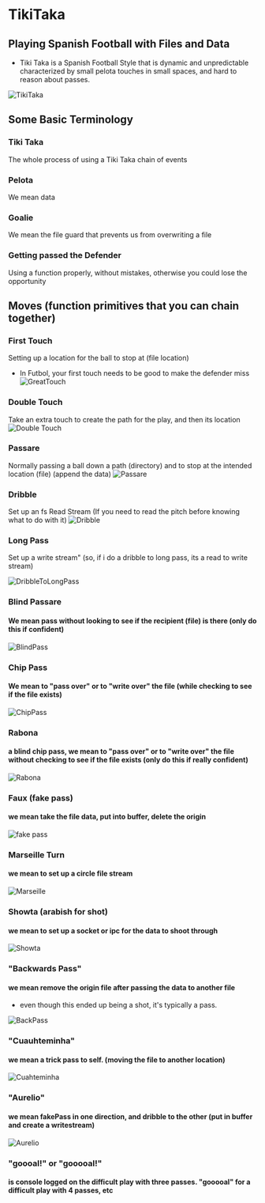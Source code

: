 # TikiTaka
## Playing Spanish Football with Files and Data
- Tiki Taka is a Spanish Football Style that is dynamic and unpredictable
characterized by small pelota touches in small spaces, and hard to reason about
passes.

![TikiTaka](https://media.balls.ie/uploads/2013/09/barcatikitaka.gif)

## Some Basic Terminology

### Tiki Taka
The whole process of using a Tiki Taka chain of events

### Pelota 
We mean data

### Goalie 
We mean the file guard that prevents us from overwriting a file

### Getting passed the Defender
Using a function properly, without mistakes, otherwise you could lose the opportunity

## Moves (function primitives that you can chain together)

### First Touch 
Setting up a location for the ball to stop at (file location)
- In Futbol, your first touch needs to be good to make the defender miss
![GreatTouch](http://www.whoateallthepies.tv/wp-content/uploads/2012/06/1339961258914.gif)

### Double Touch 
Take an extra touch to create the path for the play, and then its location
![Double Touch](http://25.media.tumblr.com/049d3b7524f8066b328af64d06bb0bfe/tumblr_mp1qinImn11rdvztso1_500.gif)

### Passare 
Normally passing a ball down a path (directory) and to stop at the intended location (file) (append the data)
![Passare](https://thumbs.gfycat.com/DearestDismalAustraliankelpie-size_restricted.gif)

### Dribble
Set up an fs Read Stream (If you need to read the pitch before knowing what to do with it)
![Dribble](https://i.pinimg.com/originals/60/d9/9e/60d99e9935ea39dd1f84e9e6e58744c6.gif)

### Long Pass 
Set up a write stream" (so, if i do a dribble to long pass, its a read to write stream)

![DribbleToLongPass](http://www.whoateallthepies.tv/wp-content/uploads/2013/08/isco-pass.gif)


### Blind Passare
#### We mean pass without looking to see if the recipient (file) is there (only do this if confident)
![BlindPass](https://c.tenor.com/Is08MWvpkigAAAAC/fifa-soccer.gif)


### Chip Pass 
#### We mean to "pass over" or to "write over" the file (while checking to see if the file exists)
![ChipPass](https://68.media.tumblr.com/25e2d76dfbc9c24b3f27d867cb45d0ec/tumblr_o7pf4jesjf1vrq5lso1_500.gif)


### Rabona
#### a blind chip pass, we mean to "pass over" or to "write over" the file without checking to see if the file exists (only do this if really confident)
![Rabona](https://c.tenor.com/9tH5GAo0jsEAAAAM/robert-lewandowski-lewandowski.gif)



### Faux (fake pass)
#### we mean take the file data, put into buffer, delete the origin
![fake pass](https://64.media.tumblr.com/5df3e0260385ea86c22d9dfa5d3255a1/8f68b6b7a4e53f11-52/s540x810/75d40cee9e6ed66149acca81816255c12fac72fd.gifv)


### Marseille Turn 
#### we mean to set up a circle file stream

![Marseille](https://thumbs.gfycat.com/SilentFluidImago-max-1mb.gif)



### Showta (arabish for shot) 
#### we mean to set up a socket or ipc for the data to shoot through

![Showta](https://thumbs.gfycat.com/AgileViciousEastrussiancoursinghounds-size_restricted.gif)



### "Backwards Pass" 
#### we mean remove the origin file after passing the data to another file 
- even though this ended up being a shot, it's typically a pass.

![BackPass](https://c.tenor.com/J1O91U8m0_YAAAAC/ronaldo-vs-hungary-ronaldo-goal-vs-hungary.gif)


### "Cuauhteminha" 
#### we mean a trick pass to self. (moving the file to another location)

![Cuahteminha](https://i.makeagif.com/media/10-11-2015/kZ_ZND.gif)


### "Aurelio" 
#### we mean fakePass in one direction, and dribble to the other (put in buffer and create a writestream)

![Aurelio](https://media4.giphy.com/media/DbCErKp9tO14VpcA8j/giphy.gif)


### "goooal!" or "gooooal!" 
#### is console logged on the difficult play with three passes. "gooooal" for a difficult play with 4 passes, etc

